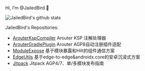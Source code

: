 
Hi, I’m @JailedBird 👋 

![JailedBird's github stats](https://github-readme-stats.vercel.app/api?username=JailedBird&include_all_commits=true)

<!-- ![Top Langs](https://github-readme-stats.vercel.app/api/top-langs/?username=JailedBird&layout=compact&hide=HTML,javascript,css)
 -->
<!---
JailedBird/JailedBird is a ✨ special ✨ repository because its `README.md` (this file) appears on your GitHub profile.
You can click the Preview link to take a look at your changes.
--->

JailedBird's Repositories:

- [ArouterKspCompiler](https://github.com/JailedBird/ArouterKspCompiler) Arouter KSP 注解处理器
- [ArouterGradlePlugin](https://github.com/JailedBird/ArouterGradlePlugin) Arouter AGP8自动注册插件适配
- [ModuleExpose](https://github.com/JailedBird/ModuleExpose) 基于模块暴露和Hilt的组件通信方案
- [EdgeUtils](https://github.com/JailedBird/EdgeUtils) 基于edge-to-edge&androidx.core的安卓沉浸式方案
- [Jitpack](https://github.com/JailedBird/jitpack) Jitpack AGP4/7、单/多模块发布指南
